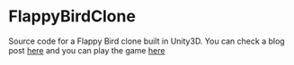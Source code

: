 FlappyBirdClone
===============
Source code for a Flappy Bird clone built in Unity3D. You can check a blog post [here](http://studentguru.gr/b/dt008/archive/2014/07/02/a-flappy-bird-clone-in-unity-source-code-included) and you can play the game [here](http://unitysamples.azurewebsites.net/flappybirdclone.html)